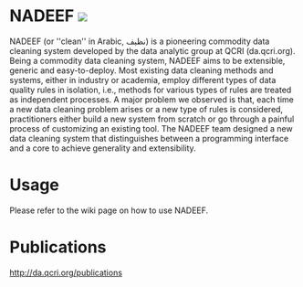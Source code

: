 
NADEEF <img src="https://travis-ci.org/zyzyis/NADEEF.png" />
==================

NADEEF (or ''clean'' in Arabic, نظيف) is a pioneering commodity data cleaning system developed by the data
analytic group at QCRI (da.qcri.org). Being a commodity data cleaning system, NADEEF aims to be extensible,
generic and easy-to-deploy. Most existing data cleaning methods and systems, either in industry or academia,
employ different types of data quality rules in isolation, i.e., methods for various types of rules are treated
as independent processes. A major problem we observed is that, each time a new data cleaning problem arises or
a new type of rules is considered, practitioners either build a new system from scratch or go through a painful
process of customizing an existing tool. The NADEEF team designed a new data cleaning system that distinguishes
between a programming interface and a core to achieve generality and extensibility.

 
Usage
===================

Please refer to the wiki page on how to use NADEEF.


Publications
===================

http://da.qcri.org/publications
